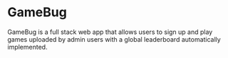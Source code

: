 # GameBug
GameBug is a full stack web app that allows users to sign up and play games uploaded by admin users with a global leaderboard automatically implemented.
